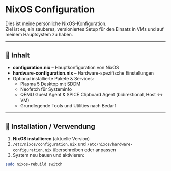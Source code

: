# NixOS Configuration

Dies ist meine persönliche NixOS-Konfiguration.  
Ziel ist es, ein sauberes, versioniertes Setup für den Einsatz in VMs und auf meinem Hauptsystem zu haben.

---

## 🔹 Inhalt

- **configuration.nix** – Hauptkonfiguration von NixOS
- **hardware-configuration.nix** – Hardware-spezifische Einstellungen
- Optional installierte Pakete & Services:
  - Plasma 5 Desktop mit SDDM
  - Neofetch für Systeminfo
  - QEMU Guest Agent & SPICE Clipboard Agent (bidirektional, Host ↔ VM)
  - Grundlegende Tools und Utilities nach Bedarf

---

## 🔹 Installation / Verwendung

1. **NixOS installieren** (aktuelle Version)
2. `/etc/nixos/configuration.nix` und `/etc/nixos/hardware-configuration.nix` überschreiben oder anpassen
3. System neu bauen und aktivieren:

```bash
sudo nixos-rebuild switch
